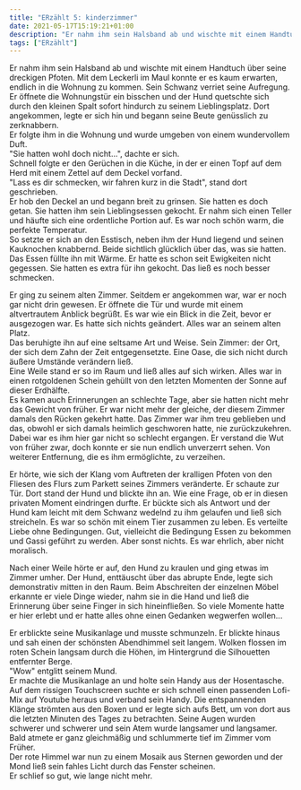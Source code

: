 ```yaml
---
title: "ERzählt 5: kinderzimmer"
date: 2021-05-17T15:19:21+01:00
description: "Er nahm ihm sein Halsband ab und wischte mit einem Handtuch über seine dreckigen Pfoten."
tags: ["ERzählt"]
---
```


Er nahm ihm sein Halsband ab und wischte mit einem Handtuch über seine dreckigen Pfoten. Mit dem Leckerli im Maul konnte er es kaum erwarten, endlich in die Wohnung zu kommen. Sein Schwanz verriet seine Aufregung.\
Er öffnete die Wohnungstür ein bisschen und der Hund quetschte sich durch den kleinen Spalt sofort hindurch zu seinem Lieblingsplatz. Dort angekommen, legte er sich hin und begann seine Beute genüsslich zu zerknabbern.\
Er folgte ihm in die Wohnung und wurde umgeben von einem wundervollem Duft.\
"Sie hatten wohl doch nicht...", dachte er sich.\
Schnell folgte er den Gerüchen in die Küche, in der er einen Topf auf dem Herd mit einem Zettel auf dem Deckel vorfand.\
"Lass es dir schmecken, wir fahren kurz in die Stadt", stand dort geschrieben.\
Er hob den Deckel an und begann breit zu grinsen. Sie hatten es doch getan. Sie hatten ihm sein Lieblingsessen gekocht. Er nahm sich einen Teller und häufte sich eine ordentliche Portion auf. Es war noch schön warm, die perfekte Temperatur.\
So setzte er sich an den Esstisch, neben ihm der Hund liegend und seinen Kauknochen knabbernd. Beide sichtlich glücklich über das, was sie hatten.\
Das Essen füllte ihn mit Wärme. Er hatte es schon seit Ewigkeiten nicht gegessen. Sie hatten es extra für ihn gekocht. Das ließ es noch besser schmecken.

Er ging zu seinem alten Zimmer. Seitdem er angekommen war, war er noch gar nicht drin gewesen. Er öffnete die Tür und wurde mit einem altvertrautem Anblick begrüßt. Es war wie ein Blick in die Zeit, bevor er ausgezogen war. Es hatte sich nichts geändert. Alles war an seinem alten Platz. \
Das beruhigte ihn auf eine seltsame Art und Weise. Sein Zimmer: der Ort, der sich dem Zahn der Zeit entgegensetzte. Eine Oase, die sich nicht durch äußere Umstände verändern ließ.\
Eine Weile stand er so im Raum und ließ alles auf sich wirken. Alles war in einen rotgoldenen Schein gehüllt von den letzten Momenten der Sonne auf dieser Erdhälfte.\
Es kamen auch Erinnerungen an schlechte Tage, aber sie hatten nicht mehr das Gewicht von früher. Er war nicht mehr der gleiche, der diesem Zimmer damals den Rücken gekehrt hatte. Das Zimmer war ihm treu geblieben und das, obwohl er sich damals heimlich geschworen hatte, nie zurückzukehren. Dabei war es ihm hier gar nicht so schlecht ergangen. Er verstand die Wut von früher zwar, doch konnte er sie nun endlich unverzerrt sehen. Von weiterer Entfernung, die es ihm ermöglichte, zu verzeihen.

Er hörte, wie sich der Klang vom Auftreten der kralligen Pfoten von den Fliesen des Flurs zum Parkett seines Zimmers veränderte. Er schaute zur Tür. Dort stand der Hund und blickte ihn an. Wie eine Frage, ob er in diesen privaten Moment eindringen durfte. Er bückte sich als Antwort und der Hund kam leicht mit dem Schwanz wedelnd zu ihm gelaufen und ließ sich streicheln. Es war so schön mit einem Tier zusammen zu leben. Es verteilte Liebe ohne Bedingungen. Gut, vielleicht die Bedingung Essen zu bekommen und Gassi geführt zu werden. Aber sonst nichts. Es war ehrlich, aber nicht moralisch.

Nach einer Weile hörte er auf, den Hund zu kraulen und ging etwas im Zimmer umher. Der Hund, enttäuscht über das abrupte Ende, legte sich demonstrativ mitten in den Raum. Beim Abschreiten der einzelnen Möbel erkannte er viele Dinge wieder, nahm sie in die Hand und ließ die Erinnerung über seine Finger in sich hineinfließen. So viele Momente hatte er hier erlebt und er hatte alles ohne einen Gedanken wegwerfen wollen...

Er erblickte seine Musikanlage und musste schmunzeln. Er blickte hinaus und sah einen der schönsten Abendhimmel seit langem. Wolken flossen im roten Schein langsam durch die Höhen, im Hintergrund die Silhouetten entfernter Berge.\
"Wow" entglitt seinem Mund.\
Er machte die Musikanlage an und holte sein Handy aus der Hosentasche. Auf dem rissigen Touchscreen suchte er sich schnell einen passenden Lofi-Mix auf Youtube heraus und verband sein Handy. Die entspannenden Klänge strömten aus den Boxen und er legte sich aufs Bett, um von dort aus die letzten Minuten des Tages zu betrachten. Seine Augen wurden schwerer und schwerer und sein Atem wurde langsamer und langsamer. Bald atmete er ganz gleichmäßig und schlummerte tief im Zimmer vom Früher.\
Der rote Himmel war nun zu einem Mosaik aus Sternen geworden und der Mond ließ sein fahles Licht durch das Fenster scheinen.\
Er schlief so gut, wie lange nicht mehr.
